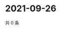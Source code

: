 # 2021-09-26

共 0 条

<!-- BEGIN WEIBO -->
<!-- 最后更新时间 Sun Sep 26 2021 11:14:22 GMT+0800 (China Standard Time) -->

<!-- END WEIBO -->

